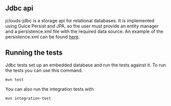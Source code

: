## Jdbc api ##
jclouds-jdbc is a storage api for relational databases. It is implemented using Guice Persist and JPA, so the user must
provide an entity manager and a persistence.xml file with the required data source. An example of the persistence.xml can be
found [here](https://github.com/jclouds/jclouds-labs/blob/master/jdbc/src/test/resources/META-INF/persistence.xml).

## Running the tests ##
Jdbc tests set up an embedded database and run the tests against it. To run the tests you can use this command.
```
mvn test
```
You can also run the integration tests with
```
mvn integration-test
```
